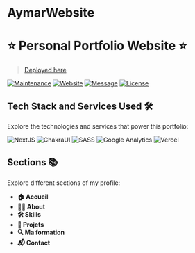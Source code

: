 # AymarWebsite

# ⭐ Personal Portfolio Website ⭐

> [Deployed here]( https://aymarbale.github.io/AymarWebsite/)


[![Maintenance](https://img.shields.io/badge/maintained-yes-green.svg)](https://github.com/BoussemousseT/my-portfolio/commits/main)
[![Website](https://img.shields.io/badge/website-up-yellow)](https:///www.boussemousse.com)
[![Message](https://img.shields.io/badge/LinkedIn-0077B5?style=flat&logo=linkedin&logoColor=white)](https://www.linkedin.com/in/t-boussemousse/)
[![License](http://img.shields.io/:license-mit-blue.svg?style=flat&logo)](http://badges.mit-license.org)

## Tech Stack and Services Used 🛠️

Explore the technologies and services that power this portfolio:

![NextJS](https://img.shields.io/badge/next%20js-000000?style=flat&logo=nextdotjs&logoColor=white)
![ChakraUI](https://img.shields.io/badge/Chakra--UI-319795?style=flat&logo=chakra-ui&logoColor=white)
![SASS](https://img.shields.io/badge/Sass-CC6699?style=flat&logo=sass&logoColor=white)
![Google Analytics](https://img.shields.io/badge/Google%20Analytics-E37400?style=flat&logo=google%20analytics&logoColor=white)
![Vercel](https://img.shields.io/badge/Vercel-000000?style=flat&logo=vercel&logoColor=white)

## Sections 📚

Explore different sections of my profile:

- **🏠 Accueil**
- **🙋‍♂️ About**
- **🛠️ Skills**
- **💼 Projets**
- **🔍 Ma formation**
- **📬 Contact**


